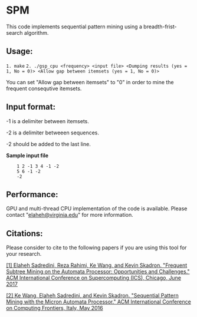 # SPM

This code implements sequential pattern mining using a breadth-frist-search algorithm. 


## Usage:

`1. make`
`2. ./gsp_cpu <frequency> <input file> <Dumping results (yes = 1, No = 0)> <Allow gap between itemsets (yes = 1, No = 0)>`


You can set "Allow gap between itemsets" to "0" in order to mine the frequent consequtive itemsets. 



## Input format:

-1 is a delimiter between itemsets.

-2 is a delimiter betweeen sequences.

-2 should be added to the last line.

**Sample input file**

        1 2 -1 3 4 -1 -2
        5 6 -1 -2
        -2


## Performance:

GPU and multi-thread CPU implementation of the code is available. Please contact "elaheh@virginia.edu" for more information. 


## Citations:
Please consider to cite to the following papers if you are using this tool for your research. 

[\[1\] Elaheh Sadredini, Reza Rahimi, Ke Wang, and Kevin Skadron. "Frequent Subtree Mining on the Automata Processor: Opportunities
and Challenges." ACM International Conference on Supercomputing (ICS), Chicago, June 2017](http://www.cs.virginia.edu/~skadron/Papers/sadredini_ics17.pdf) 

[\[2\] Ke Wang, Elaheh Sadredini, and Kevin Skadron. "Sequential Pattern Mining with the Micron Automata Processor." ACM International
Conference on Computing Frontiers, Italy, May 2016](http://www.cs.virginia.edu/~skadron/Papers/CF16_SPM_AP.pdf) 
